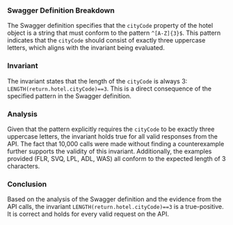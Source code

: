 ### Swagger Definition Breakdown
The Swagger definition specifies that the `cityCode` property of the hotel object is a string that must conform to the pattern `^[A-Z]{3}$`. This pattern indicates that the `cityCode` should consist of exactly three uppercase letters, which aligns with the invariant being evaluated.

### Invariant
The invariant states that the length of the `cityCode` is always 3: `LENGTH(return.hotel.cityCode)==3`. This is a direct consequence of the specified pattern in the Swagger definition.

### Analysis
Given that the pattern explicitly requires the `cityCode` to be exactly three uppercase letters, the invariant holds true for all valid responses from the API. The fact that 10,000 calls were made without finding a counterexample further supports the validity of this invariant. Additionally, the examples provided (FLR, SVQ, LPL, ADL, WAS) all conform to the expected length of 3 characters.

### Conclusion
Based on the analysis of the Swagger definition and the evidence from the API calls, the invariant `LENGTH(return.hotel.cityCode)==3` is a true-positive. It is correct and holds for every valid request on the API.
